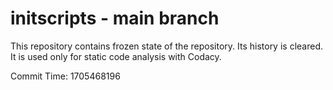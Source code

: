 # initscripts - main branch

This repository contains frozen state of the repository.
Its history is cleared. It is used only for static code
analysis with Codacy.

Commit Time: 1705468196